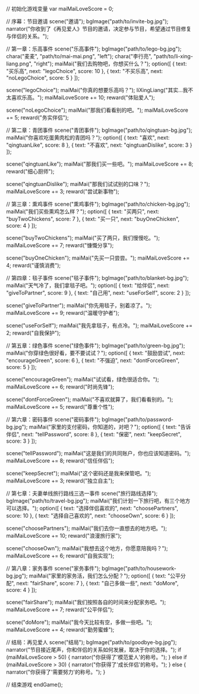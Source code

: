 // 初始化游戏变量
var maiMaiLoveScore = 0;

// 序幕：节目邀请
scene("邀请");
bgImage("path/to/invite-bg.jpg");
narrator("你收到了《再见爱人》节目的邀请，决定参与节目，希望通过节目修复与伴侣的关系。");

// 第一章：乐高事件
scene("乐高事件");
bgImage("path/to/lego-bg.jpg");
chara("麦麦", "path/to/mai-mai.png", "left");
chara("李行亮", "path/to/li-xing-liang.png", "right");
maiMai("我们去购物吧，你想买什么？");
option([
    { text: "买乐高", next: "legoChoice", score: 10 },
    { text: "不买乐高", next: "noLegoChoice", score: 5 }
]);

scene("legoChoice");
maiMai("你真的想要乐高吗？");
liXingLiang("其实...我不太喜欢乐高。");
maiMaiLoveScore += 10;
reward("体贴爱人");

scene("noLegoChoice");
maiMai("那我们看看别的吧。");
maiMaiLoveScore += 5;
reward("务实伴侣");

// 第二章：青团事件
scene("青团事件");
bgImage("path/to/qingtuan-bg.jpg");
maiMai("你喜欢吃蛋黄肉松的青团吗？");
option([
    { text: "喜欢", next: "qingtuanLike", score: 8 },
    { text: "不喜欢", next: "qingtuanDislike", score: 3 }
]);

scene("qingtuanLike");
maiMai("那我们买一些吧。");
maiMaiLoveScore += 8;
reward("细心厨师");

scene("qingtuanDislike");
maiMai("那我们试试别的口味？");
maiMaiLoveScore += 3;
reward("尝试新事物");

// 第三章：熏鸡事件
scene("熏鸡事件");
bgImage("path/to/chicken-bg.jpg");
maiMai("我们买些熏鸡怎么样？");
option([
    { text: "买两只", next: "buyTwoChickens", score: 7 },
    { text: "买一只", next: "buyOneChicken", score: 4 }
]);

scene("buyTwoChickens");
maiMai("买了两只，我们慢慢吃。");
maiMaiLoveScore += 7;
reward("慷慨分享");

scene("buyOneChicken");
maiMai("先买一只尝尝。");
maiMaiLoveScore += 4;
reward("谨慎消费");

// 第四章：毯子事件
scene("毯子事件");
bgImage("path/to/blanket-bg.jpg");
maiMai("天气冷了，我们拿毯子吧。");
option([
    { text: "给伴侣", next: "giveToPartner", score: 9 },
    { text: "自己用", next: "useForSelf", score: 2 }
]);

scene("giveToPartner");
maiMai("你先用毯子，别着凉了。");
maiMaiLoveScore += 9;
reward("温暖守护者");

scene("useForSelf");
maiMai("我先拿毯子，有点冷。");
maiMaiLoveScore += 2;
reward("自我保护");

// 第五章：绿色事件
scene("绿色事件");
bgImage("path/to/green-bg.jpg");
maiMai("你穿绿色很好看，要不要试试？");
option([
    { text: "鼓励尝试", next: "encourageGreen", score: 6 },
    { text: "不强迫", next: "dontForceGreen", score: 5 }
]);

scene("encourageGreen");
maiMai("试试看，绿色很适合你。");
maiMaiLoveScore += 6;
reward("时尚先锋");

scene("dontForceGreen");
maiMai("不喜欢就算了，我们看看别的。");
maiMaiLoveScore += 5;
reward("尊重个性");

// 第六章：密码事件
scene("密码事件");
bgImage("path/to/password-bg.jpg");
maiMai("家里的支付密码，你知道的，对吧？");
option([
    { text: "告诉伴侣", next: "tellPassword", score: 8 },
    { text: "保密", next: "keepSecret", score: 3 }
]);

scene("tellPassword");
maiMai("这是我们的共同账户，你也应该知道密码。");
maiMaiLoveScore += 8;
reward("信任伴侣");

scene("keepSecret");
maiMai("这个密码还是我来保管吧。");
maiMaiLoveScore += 3;
reward("独立自主");

// 第七章：夫妻单线旅行路线三选一事件
scene("旅行路线选择");
bgImage("path/to/travel-bg.jpg");
maiMai("我们计划一下旅行吧，有三个地方可以选择。");
option([
    { text: "选择伴侣喜欢的", next: "choosePartners", score: 10 },
    { text: "选择自己喜欢的", next: "chooseOwn", score: 6 }
]);

scene("choosePartners");
maiMai("我们去你一直想去的地方吧。");
maiMaiLoveScore += 10;
reward("浪漫旅行家");

scene("chooseOwn");
maiMai("我想去这个地方，你愿意陪我吗？");
maiMaiLoveScore += 6;
reward("自我实现");

// 第八章：家务事件
scene("家务事件");
bgImage("path/to/housework-bg.jpg");
maiMai("家里的家务活，我们怎么分配？");
option([
    { text: "公平分配", next: "fairShare", score: 7 },
    { text: "自己多做一些", next: "doMore", score: 4 }
]);

scene("fairShare");
maiMai("我们按照各自的时间来分配家务吧。");
maiMaiLoveScore += 7;
reward("公平伴侣");

scene("doMore");
maiMai("我今天比较有空，多做一些吧。");
maiMaiLoveScore += 4;
reward("勤劳蜜蜂");

// 结局：再见爱人
scene("结局");
bgImage("path/to/goodbye-bg.jpg");
narrator("节目接近尾声，你和伴侣的关系如何发展，取决于你的选择。");
if (maiMaiLoveScore > 50) {
    narrator("你获得了'模范爱人'的称号。");
} else if (maiMaiLoveScore > 30) {
    narrator("你获得了'成长伴侣'的称号。");
} else {
    narrator("你获得了'需要努力'的称号。");
}

// 结束游戏
endGame();
